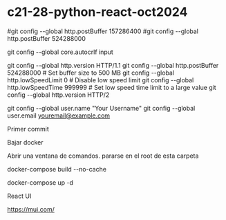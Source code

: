 # c21-28-python-react-oct2024

#git config --global http.postBuffer 157286400
#git config --global http.postBuffer 524288000

git config --global core.autocrlf input

git config --global http.version HTTP/1.1
git config --global http.postBuffer 524288000  # Set buffer size to 500 MB
git config --global http.lowSpeedLimit 0      # Disable low speed limit
git config --global http.lowSpeedTime 999999  # Set low speed time limit to a large value
git config --global http.version HTTP/2

git config --global user.name "Your Username"
git config --global user.email youremail@example.com

Primer commit

Bajar docker

Abrir una ventana de comandos.
pararse en el root de esta carpeta


docker-compose build --no-cache

docker-compose up -d


React UI

https://mui.com/